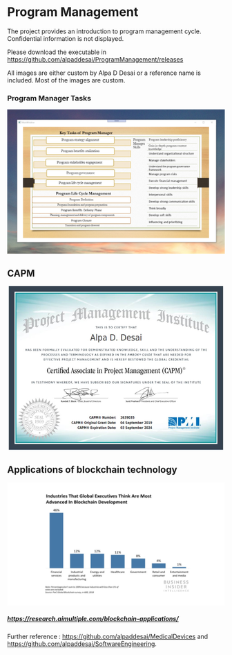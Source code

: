 # Program Management

The project provides an introduction to program management cycle. Confidential information is not displayed. 

Please download the executable in https://github.com/alpaddesai/ProgramManagement/releases

All images are either custom by Alpa D Desai or a reference name is included. Most of the images are custom.

### Program Manager Tasks
![image](ProgramManager.png)

## CAPM
![image](CAPMCertificate.jpg)

## Applications of blockchain technology 
![image](BlockchainApplications.jpg)
##### https://research.aimultiple.com/blockchain-applications/

Further reference : https://github.com/alpaddesai/MedicalDevices and https://github.com/alpaddesai/SoftwareEngineering.
